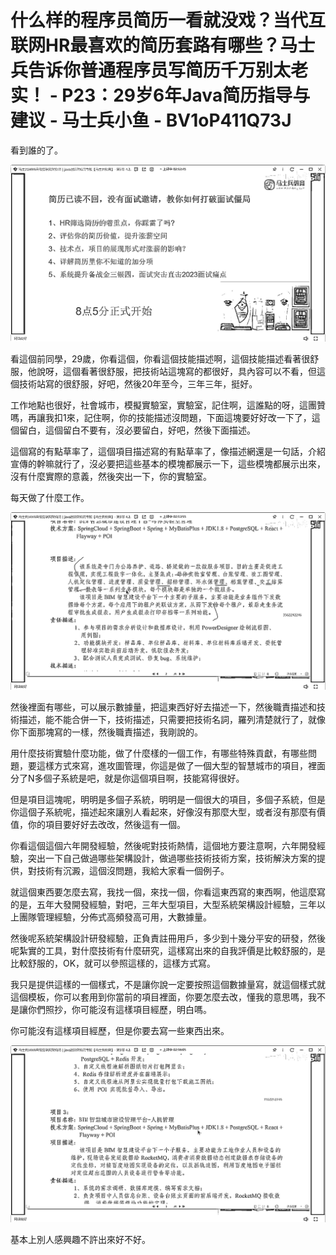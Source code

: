 # 什么样的程序员简历一看就没戏？当代互联网HR最喜欢的简历套路有哪些？马士兵告诉你普通程序员写简历千万别太老实！ - P23：29岁6年Java简历指导与建议 - 马士兵小鱼 - BV1oP411Q73J

看到誰的了。

![](img/f776e59ec289c9346e68ac151c1e1949_1.png)

看這個前同學，29歲，你看這個，你看這個技能描述啊，這個技能描述看著很舒服，他說呀，這個看著很舒服，把技術站這塊寫的都很好，具內容可以不看，但這個技術站寫的很舒服，好吧，然後20年至今，三年三年，挺好。

工作地點也很好，社會城市，模擬實驗室，實驗室，記住啊，這誰點的呀，這團贊嗎，再讓我扣1來，記住啊，你的技能描述沒問題，下面這塊要好好改一下了，這個留白，這個留白不要有，沒必要留白，好吧，然後下面描述。

這個寫的有點草率了，這個項目描述寫的有點草率了，像描述網還是一句話，介紹宣傳的幹嘛就行了，沒必要把這些基本的模塊都展示一下，這些模塊都展示出來，沒有什麼實際的意義，然後突出一下，你的實驗室。

每天做了什麼工作。

![](img/f776e59ec289c9346e68ac151c1e1949_3.png)

然後裡面有哪些，可以展示數據量，把這東西好好去描述一下，然後職責描述和技術描述，能不能合併一下，技術描述，只需要把技術名詞，羅列清楚就行了，就像你下面那塊寫的一樣，然後職責描述，我剛說的。

用什麼技術實驗什麼功能，做了什麼樣的一個工作，有哪些特殊貢獻，有哪些問題，要這樣方式來寫，進攻圖管理，你這是做了一個大型的智慧城市的項目，裡面分了N多個子系統是吧，就是你這個項目啊，技能寫得很好。

但是項目這塊呢，明明是多個子系統，明明是一個很大的項目，多個子系統，但是你這個子系統呢，描述起來讓別人看起來，好像沒有那麼大型，或者沒有那麼有價值，你的項目要好好去改改，然後這有一個。

你看這個這個六年開發經驗，然後呢對技術熱情，這個地方要注意啊，六年開發經驗，突出一下自己做過哪些架構設計，做過哪些技術技術方案，技術解決方案的提供，對技術有沉澱，這個沒問題，我給大家看一個例子。

就這個東西要怎麼去寫，我找一個，來找一個，你看這東西寫的東西啊，他這麼寫的是，五年大發開發經驗，對吧，三年大型項目，大型系統架構設計經驗，三年以上團隊管理經驗，分佈式高頻發高可用，大數據量。

然後呢系統架構設計研發經驗，正負責註冊用戶，多少到十幾分平安的研發，然後呢紮實的工具，對什麼技術有什麼研究，這樣寫出來的自我評價是比較舒服的，是比較舒服的，OK，就可以參照這樣的，這樣方式寫。

我只是提供這樣的一個樣式，不是讓你說一定要按照這個數據量寫，就這個樣式就這個模板，你可以套用到你當前的項目裡面，你要怎麼去改，懂我的意思嗎，我不是讓你們照抄，你可能沒有這樣項目經歷，明白嗎。

你可能沒有這樣項目經歷，但是你要去寫一些東西出來。

![](img/f776e59ec289c9346e68ac151c1e1949_5.png)

基本上別人感興趣不許出來好不好。
